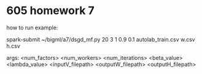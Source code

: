 # 605 homework 7
how to run example:

spark-submit ~/bigml/a7/dsgd_mf.py 20 3 1 0.9 0.1 autolab_train.csv w.csv h.csv

args: <num_factors> <num_workers> <num_iterations> <beta_value> <lambda_value> <inputV_filepath> <outputW_filepath> <outputH_filepath>
